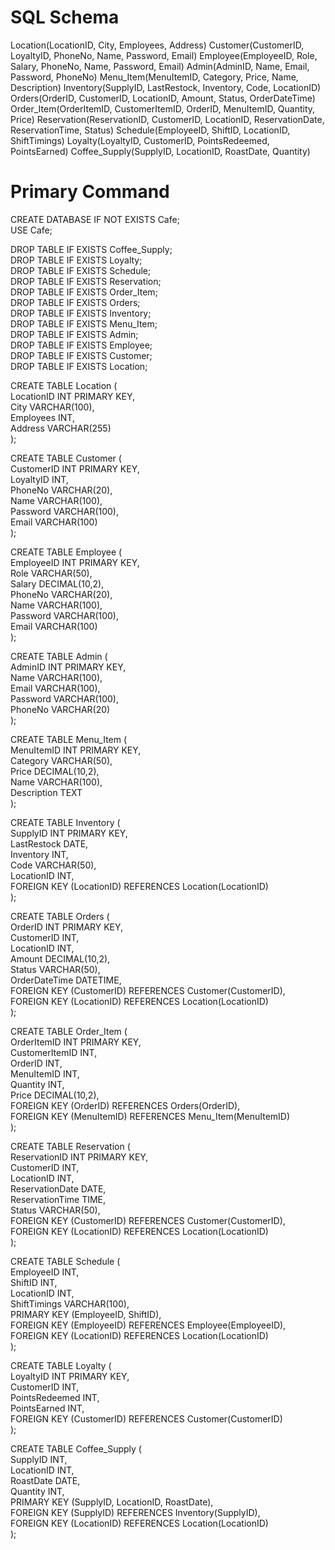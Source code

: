 # SQL Schema

Location(LocationID, City, Employees, Address)
Customer(CustomerID, LoyaltyID, PhoneNo, Name, Password, Email)
Employee(EmployeeID, Role, Salary, PhoneNo, Name, Password, Email)
Admin(AdminID, Name, Email, Password, PhoneNo)
Menu_Item(MenuItemID, Category, Price, Name, Description)
Inventory(SupplyID, LastRestock, Inventory, Code, LocationID)
Orders(OrderID, CustomerID, LocationID, Amount, Status, OrderDateTime)
Order_Item(OrderItemID, CustomerItemID, OrderID, MenuItemID, Quantity, Price)
Reservation(ReservationID, CustomerID, LocationID, ReservationDate, ReservationTime, Status)
Schedule(EmployeeID, ShiftID, LocationID, ShiftTimings)
Loyalty(LoyaltyID, CustomerID, PointsRedeemed, PointsEarned)
Coffee_Supply(SupplyID, LocationID, RoastDate, Quantity)

# **Primary Command**  
CREATE DATABASE IF NOT EXISTS Cafe;  
USE Cafe;

DROP TABLE IF EXISTS Coffee\_Supply;  
DROP TABLE IF EXISTS Loyalty;  
DROP TABLE IF EXISTS Schedule;  
DROP TABLE IF EXISTS Reservation;  
DROP TABLE IF EXISTS Order\_Item;  
DROP TABLE IF EXISTS Orders;  
DROP TABLE IF EXISTS Inventory;  
DROP TABLE IF EXISTS Menu\_Item;  
DROP TABLE IF EXISTS Admin;  
DROP TABLE IF EXISTS Employee;  
DROP TABLE IF EXISTS Customer;  
DROP TABLE IF EXISTS Location;

CREATE TABLE Location (  
    LocationID INT PRIMARY KEY,  
    City VARCHAR(100),  
    Employees INT,  
    Address VARCHAR(255)  
);

CREATE TABLE Customer (  
    CustomerID INT PRIMARY KEY,  
    LoyaltyID INT,  
    PhoneNo VARCHAR(20),  
    Name VARCHAR(100),  
    Password VARCHAR(100),  
    Email VARCHAR(100)  
);

CREATE TABLE Employee (  
    EmployeeID INT PRIMARY KEY,  
    Role VARCHAR(50),  
    Salary DECIMAL(10,2),  
    PhoneNo VARCHAR(20),  
    Name VARCHAR(100),  
    Password VARCHAR(100),  
    Email VARCHAR(100)  
);

CREATE TABLE Admin (  
    AdminID INT PRIMARY KEY,  
    Name VARCHAR(100),  
    Email VARCHAR(100),  
    Password VARCHAR(100),  
    PhoneNo VARCHAR(20)  
);

CREATE TABLE Menu\_Item (  
    MenuItemID INT PRIMARY KEY,  
    Category VARCHAR(50),  
    Price DECIMAL(10,2),  
    Name VARCHAR(100),  
    Description TEXT  
);

CREATE TABLE Inventory (  
    SupplyID INT PRIMARY KEY,  
    LastRestock DATE,  
    Inventory INT,  
    Code VARCHAR(50),  
    LocationID INT,  
    FOREIGN KEY (LocationID) REFERENCES Location(LocationID)  
);

CREATE TABLE Orders (  
    OrderID INT PRIMARY KEY,  
    CustomerID INT,  
    LocationID INT,  
    Amount DECIMAL(10,2),  
    Status VARCHAR(50),  
    OrderDateTime DATETIME,  
    FOREIGN KEY (CustomerID) REFERENCES Customer(CustomerID),  
    FOREIGN KEY (LocationID) REFERENCES Location(LocationID)  
);

CREATE TABLE Order\_Item (  
    OrderItemID INT PRIMARY KEY,  
    CustomerItemID INT,  
    OrderID INT,  
    MenuItemID INT,  
    Quantity INT,  
    Price DECIMAL(10,2),  
    FOREIGN KEY (OrderID) REFERENCES Orders(OrderID),  
    FOREIGN KEY (MenuItemID) REFERENCES Menu\_Item(MenuItemID)  
);

CREATE TABLE Reservation (  
    ReservationID INT PRIMARY KEY,  
    CustomerID INT,  
    LocationID INT,  
    ReservationDate DATE,  
    ReservationTime TIME,  
    Status VARCHAR(50),  
    FOREIGN KEY (CustomerID) REFERENCES Customer(CustomerID),  
    FOREIGN KEY (LocationID) REFERENCES Location(LocationID)  
);

CREATE TABLE Schedule (  
    EmployeeID INT,  
    ShiftID INT,  
    LocationID INT,  
    ShiftTimings VARCHAR(100),  
    PRIMARY KEY (EmployeeID, ShiftID),  
    FOREIGN KEY (EmployeeID) REFERENCES Employee(EmployeeID),  
    FOREIGN KEY (LocationID) REFERENCES Location(LocationID)  
);

CREATE TABLE Loyalty (  
    LoyaltyID INT PRIMARY KEY,  
    CustomerID INT,  
    PointsRedeemed INT,  
    PointsEarned INT,  
    FOREIGN KEY (CustomerID) REFERENCES Customer(CustomerID)  
);

CREATE TABLE Coffee\_Supply (  
    SupplyID INT,  
    LocationID INT,  
    RoastDate DATE,  
    Quantity INT,  
    PRIMARY KEY (SupplyID, LocationID, RoastDate),  
    FOREIGN KEY (SupplyID) REFERENCES Inventory(SupplyID),  
    FOREIGN KEY (LocationID) REFERENCES Location(LocationID)  
);